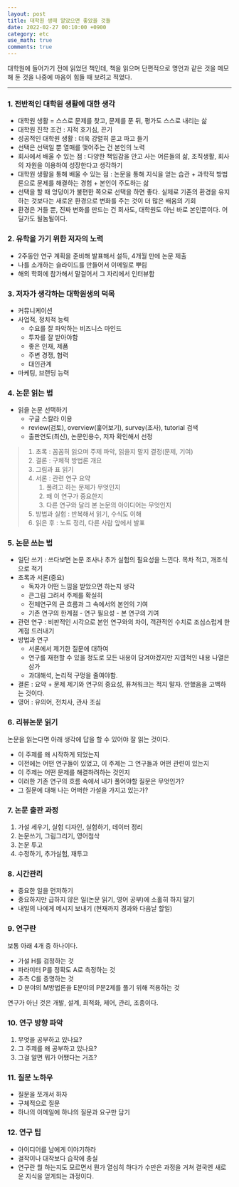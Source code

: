```yaml
---
layout: post
title: 대학원 생때 알았으면 좋았을 것들
date: 2022-02-27 00:10:00 +0900
category: etc
use_math: true
comments: true
---
```


대학원에 들어가기 전에 읽었던 책인데, 책을 읽으며 단편적으로 명언과 같은 것을 메모해 둔 것을 나중에 마음이 힘들 때 보려고 적었다. 

---

### 1. 전반적인 대학원 생활에 대한 생각

- 대학원 생활 = 스스로 문제를 찾고, 문제를 푼 뒤, 평가도 스스로 내리는 삶
- 대학원 진학 조건 : 지적 호기심, 끈기
- 성공적인 대학원 생활 : 더욱 강렬히 묻고 파고 들기
- 선택은 선택일 뿐 열매를 맺어주는 건 본인의 노력
- 회사에서 배울 수 있는 점 : 다양한 책임감을 안고 사는 어른들의 삶, 조직생활, 회사의 자원을 이용하여 성장한다고 생각하기
- 대학원 생활을 통해 배울 수 있는 점 : 논문을 통해 지식을 얻는 습관 + 과학적 방법론으로 문제를 해결하는 경험 + 본인이 주도하는 삶
- 선택을 할 때 엉덩이가 불편한 쪽으로 선택을 하면 좋다. 실제로 기존의 환경을 유지하는 것보다는 새로운 환경으로 변화를 주는 것이 더 많은 배움의 기회
- 환경은 거들 뿐, 진짜 변화를 만드는 건 회사도, 대학원도 아닌 바로 본인뿐이다. 어딜가도 될놈될이다.

### 2. 유학을 가기 위한 저자의 노력

- 2주동안 연구 계획을 준비해 발표해서 설득, 4개월 만에 논문 제출
- 나를 소개하는 슬라이드를 만들어서 이메일로 뿌림
- 해외 학회에 참가해서 말걸어서 그 자리에서 인터뷰함

### 3. 저자가 생각하는 대학원생의 덕목

- 커뮤니케이션
- 사업적, 정치적 능력
  - 수요를 잘 파악하는 비즈니스 마인드
  - 투자를 잘 받아야함
  - 좋은 인재, 제품
  - 주변 경쟁, 협력
  - 대인관계
- 마케팅, 브랜딩 능력

### 4. 논문 읽는 법

- 읽을 논문 선택하기
   - 구글 스칼라 이용
   - review(검토), overview(훑어보기), survey(조사), tutorial 검색
   - 출판연도(최신), 논문인용수, 저자 확인해서 선정

> 1. 초록 : 꼼꼼히 읽으며 주제 파악, 읽을지 말지 결정(문제, 기여)
> 2. 결론 : 구체적 방법론 개요
> 3. 그림과 표 읽기
> 4. 서론 : 관련 연구 요약
>    1. 풀려고 하는 문제가 무엇인지
>    2. 왜 이 연구가 중요한지
>    3. 다른 연구와 달리 본 논문의 아이디어는 무엇인지
> 5. 방법과 실험 : 반복해서 읽기, 수식도 이해
> 6. 읽은 후 : 노트 정리, 다른 사람 앞에서 발표

### 5. 논문 쓰는 법

- 일단 쓰기 : 쓰다보면 논문 조사나 추가 실험의 필요성을 느낀다. 목차 적고, 개조식으로 적기
- 초록과 서론(중요)
  - 독자가 어떤 느낌을 받았으면 하는지 생각
  - 큰그림 그려서 주제를 확실히
  - 전체연구의 큰 흐름과 그 속에서의 본인의 기여
  - 기존 연구의 한계점 - 연구 필요성 - 본 연구의 기여
- 관련 연구 : 비판적인 시각으로 본인 연구와의 차이, 객관적인 수치로 조심스럽게 한계점 드러내기
- 방법과 연구 
  - 서론에서 제기한 질문에 대하여
  - 연구를 재현할 수 있을 정도로 모든 내용이 담겨야겠지만 지엽적인 내용 나열은 삼가
  - 과대해석, 논리적 구멍을 줄여야함.
- 결론 : 요약 + 문제 제기와 연구의 중요성, 퓨쳐워크는 적지 말자. 안했음을 고백하는 것이다.
- 영어 : 유의어, 전치사, 관사 조심

### 6. 리뷰논문 읽기

논문을 읽는다면 아래 생각에 답을 할 수 있어야 잘 읽는 것이다.

- 이 주제를 왜 시작하게 되었는지
- 이전에는 어떤 연구들이 있었고, 이 주제는 그 연구들과 어떤 관련이 있는지
- 이 주제는 어떤 문제를 해결하려하는 것인지
- 이러한 기존 연구의 흐름 속에서 내가 풀어야할 질문은 무엇인가?
- 그 질문에 대해 나는 어떠한 가설을 가지고 있는가?

### 7. 논문 출판 과정

1. 가설 세우기, 실험 디자인, 실험하기, 데이터 정리
2. 논문쓰기, 그림그리기, 영어첨삭
3. 논문 투고
4. 수정하기, 추가실험, 재투고

### 8. 시간관리

- 중요한 일을 먼저하기
- 중요하지만 급하지 않은 일(논문 읽기, 영어 공부)에 소홀히 하지 말기
- 내일의 나에게 메시지 보내기 (현재까지 경과와 다음날 할일)

### 9. 연구란

보통 아래 4개 중 하나이다.

- 가설 H를 검정하는 것
- 파라미터 P를 정확도 A로 측정하는 것
- 추측 C를 증명하는 것
- D 분야의 M방법론을 E분야의 P문2제를 풀기 위해 적용하는 것

연구가 아닌 것은 개발, 설계, 최적화, 제어, 관리, 조종이다.

### 10. 연구 방향 파악

1. 무엇을 공부하고 있나요?
2. 그 주제를 왜 공부하고 있나요?
3. 그걸 알면 뭐가 어쨌다는 거죠?


### 11. 질문 노하우

- 질문을 쪼개서 하자
- 구체적으로 질문
- 하나의 이메일에 하나의 질문과 요구만 담기
  
### 12. 연구 팁

- 아이디어를 남에게 이야기하라
- 걸작이나 대작보다 습작에 충실
- 연구란 뭘 하는지도 모르면서 뭔가 열심히 하다가 수만은 과정을 거쳐 결국엔 새로운 지식을 얻게되는 과정이다.
